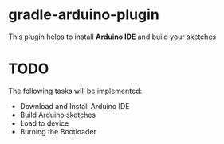 # gradle-arduino-plugin
This plugin helps to install **Arduino IDE** and build your sketches

# TODO
The following tasks will be implemented:
* Download and Install Arduino IDE
* Build Arduino sketches
* Load to device
* Burning the Bootloader
